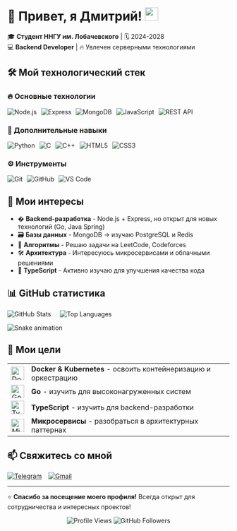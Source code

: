 # 🚀 Привет, я Дмитрий! <img src="https://media.giphy.com/media/hvRJCLFzcasrR4ia7z/giphy.gif" width="30px">

🎓 **Студент ННГУ им. Лобачевского** | 🗓️ 2024-2028  
💻 **Backend Developer** | 🔥 Увлечен серверными технологиями

## 🛠️ Мой технологический стек

### 🔥 Основные технологии
<div style="display: flex; flex-wrap: wrap; gap: 10px;">
  <img src="https://img.shields.io/badge/Node.js-339933?style=for-the-badge&logo=nodedotjs&logoColor=white" alt="Node.js">
  <img src="https://img.shields.io/badge/Express.js-000000?style=for-the-badge&logo=express&logoColor=white" alt="Express">
  <img src="https://img.shields.io/badge/MongoDB-47A248?style=for-the-badge&logo=mongodb&logoColor=white" alt="MongoDB">
  <img src="https://img.shields.io/badge/JavaScript-F7DF1E?style=for-the-badge&logo=javascript&logoColor=black" alt="JavaScript">
  <img src="https://img.shields.io/badge/REST_API-FF6F61?style=for-the-badge&logo=fastapi&logoColor=white" alt="REST API">
</div>

### 🌈 Дополнительные навыки
<div style="display: flex; flex-wrap: wrap; gap: 10px;">
  <img src="https://img.shields.io/badge/Python-3776AB?style=for-the-badge&logo=python&logoColor=white" alt="Python">
  <img src="https://img.shields.io/badge/C-A8B9CC?style=for-the-badge&logo=c&logoColor=black" alt="C">
  <img src="https://img.shields.io/badge/C++-00599C?style=for-the-badge&logo=c%2B%2B&logoColor=white" alt="C++">
  <img src="https://img.shields.io/badge/HTML5-E34F26?style=for-the-badge&logo=html5&logoColor=white" alt="HTML5">
  <img src="https://img.shields.io/badge/CSS3-1572B6?style=for-the-badge&logo=css3&logoColor=white" alt="CSS3">
</div>

### ⚙️ Инструменты
<div style="display: flex; flex-wrap: wrap; gap: 10px;">
  <img src="https://img.shields.io/badge/Git-F05032?style=for-the-badge&logo=git&logoColor=white" alt="Git">
  <img src="https://img.shields.io/badge/GitHub-181717?style=for-the-badge&logo=github&logoColor=white" alt="GitHub">
  <img src="https://img.shields.io/badge/VS_Code-007ACC?style=for-the-badge&logo=visualstudiocode&logoColor=white" alt="VS Code">
</div>

## 🌟 Мои интересы

- � **Backend-разработка** - Node.js + Express, но открыт для новых технологий (Go, Java Spring)
- 🗃️ **Базы данных** - MongoDB → изучаю PostgreSQL и Redis
- 🧠 **Алгоритмы** - Решаю задачи на LeetCode, Codeforces
- 🛠️ **Архитектура** - Интересуюсь микросервисами и облачными решениями
- 📝 **TypeScript** - Активно изучаю для улучшения качества кода

## 📊 GitHub статистика

<div style="display: flex; flex-direction: row; flex-wrap: wrap; gap: 20px;">
  <img src="https://github-readme-stats.vercel.app/api?username=DmHack&show_icons=true&theme=radical&hide_border=true" alt="GitHub Stats" style="max-width: 400px;">
  <img src="https://github-readme-stats.vercel.app/api/top-langs/?username=DmHack&layout=compact&theme=dark&hide_border=true" alt="Top Languages" style="max-width: 300px;">
</div>

![Snake animation](https://github.com/DmHack/DmHack/blob/output/github-contribution-grid-snake.svg)

## 🎯 Мои цели

<table>
  <tr>
    <td><img src="https://img.icons8.com/color/48/000000/docker.png" width="30" alt="Docker"></td>
    <td><b>Docker & Kubernetes</b> - освоить контейнеризацию и оркестрацию</td>
  </tr>
  <tr>
    <td><img src="https://img.icons8.com/color/48/000000/golang.png" width="30" alt="Go"></td>
    <td><b>Go</b> - изучить для высоконагруженных систем</td>
  </tr>
  <tr>
    <td><img src="https://img.icons8.com/color/48/000000/typescript.png" width="30" alt="TypeScript"></td>
    <td><b>TypeScript</b> - изучить для backend-разработки</td>
  </tr>
  <tr>
    <td><img src="https://img.icons8.com/color/48/000000/microservice-architecture.png" width="30" alt="Microservices"></td>
    <td><b>Микросервисы</b> - разобраться в архитектурных паттернах</td>
  </tr>
</table>

## 📫 Свяжитесь со мной

<div style="display: flex; gap: 15px;">
  <a href="https://t.me/MrDmHacks">
    <img src="https://img.shields.io/badge/Telegram-26A5E4?style=for-the-badge&logo=telegram&logoColor=white" alt="Telegram">
  </a>
  <a href="mailto:Dmitrynarukov@yandex.ru">
    <img src="https://img.shields.io/badge/Gmail-D14836?style=for-the-badge&logo=gmail&logoColor=white" alt="Gmail">
  </a>
</div>

---

⭐ **Спасибо за посещение моего профиля!** Всегда открыт для сотрудничества и интересных проектов!

<p align="center">
  <img src="https://komarev.com/ghpvc/?username=DmHack&label=Profile+Views&color=blueviolet" alt="Profile Views">
  <img src="https://img.shields.io/github/followers/DmHack?label=Follow&style=social" alt="GitHub Followers">
</p>
